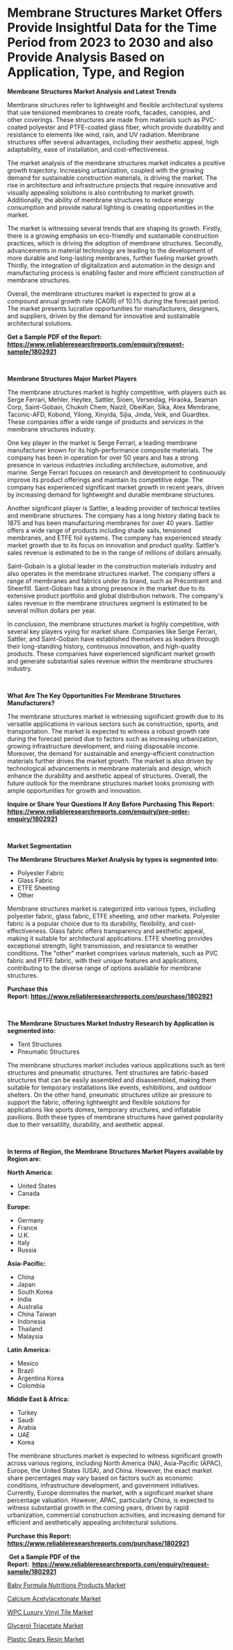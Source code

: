 <p><h1>Membrane Structures Market Offers Provide Insightful Data for the Time Period from 2023 to 2030 and also Provide Analysis Based on Application, Type, and Region</h1></p><p><strong>Membrane Structures Market Analysis and Latest Trends</strong></p>
<p><p>Membrane structures refer to lightweight and flexible architectural systems that use tensioned membranes to create roofs, facades, canopies, and other coverings. These structures are made from materials such as PVC-coated polyester and PTFE-coated glass fiber, which provide durability and resistance to elements like wind, rain, and UV radiation. Membrane structures offer several advantages, including their aesthetic appeal, high adaptability, ease of installation, and cost-effectiveness.</p><p>The market analysis of the membrane structures market indicates a positive growth trajectory. Increasing urbanization, coupled with the growing demand for sustainable construction materials, is driving the market. The rise in architecture and infrastructure projects that require innovative and visually appealing solutions is also contributing to market growth. Additionally, the ability of membrane structures to reduce energy consumption and provide natural lighting is creating opportunities in the market.</p><p>The market is witnessing several trends that are shaping its growth. Firstly, there is a growing emphasis on eco-friendly and sustainable construction practices, which is driving the adoption of membrane structures. Secondly, advancements in material technology are leading to the development of more durable and long-lasting membranes, further fueling market growth. Thirdly, the integration of digitalization and automation in the design and manufacturing process is enabling faster and more efficient construction of membrane structures.</p><p>Overall, the membrane structures market is expected to grow at a compound annual growth rate (CAGR) of 10.1% during the forecast period. The market presents lucrative opportunities for manufacturers, designers, and suppliers, driven by the demand for innovative and sustainable architectural solutions.</p></p>
<p><strong>Get a Sample PDF of the Report:&nbsp; <a href="https://www.reliableresearchreports.com/enquiry/request-sample/1802921">https://www.reliableresearchreports.com/enquiry/request-sample/1802921</a></strong></p>
<p>&nbsp;</p>
<p><strong>Membrane Structures Major Market Players</strong></p>
<p><p>The membrane structures market is highly competitive, with players such as Serge Ferrari, Mehler, Heytex, Sattler, Sioen, Verseidag, Hiraoka, Seaman Corp, Saint-Gobain, Chukoh Chem, Naizil, ObeiKan, Sika, Atex Membrane, Taconic-AFD, Kobond, Yilong, Xinyida, Sijia, Jinda, Veik, and Guardtex. These companies offer a wide range of products and services in the membrane structures industry.</p><p>One key player in the market is Serge Ferrari, a leading membrane manufacturer known for its high-performance composite materials. The company has been in operation for over 50 years and has a strong presence in various industries including architecture, automotive, and marine. Serge Ferrari focuses on research and development to continuously improve its product offerings and maintain its competitive edge. The company has experienced significant market growth in recent years, driven by increasing demand for lightweight and durable membrane structures.</p><p>Another significant player is Sattler, a leading provider of technical textiles and membrane structures. The company has a long history dating back to 1875 and has been manufacturing membranes for over 40 years. Sattler offers a wide range of products including shade sails, tensioned membranes, and ETFE foil systems. The company has experienced steady market growth due to its focus on innovation and product quality. Sattler’s sales revenue is estimated to be in the range of millions of dollars annually.</p><p>Saint-Gobain is a global leader in the construction materials industry and also operates in the membrane structures market. The company offers a range of membranes and fabrics under its brand, such as Précontraint and Sheerfill. Saint-Gobain has a strong presence in the market due to its extensive product portfolio and global distribution network. The company's sales revenue in the membrane structures segment is estimated to be several million dollars per year.</p><p>In conclusion, the membrane structures market is highly competitive, with several key players vying for market share. Companies like Serge Ferrari, Sattler, and Saint-Gobain have established themselves as leaders through their long-standing history, continuous innovation, and high-quality products. These companies have experienced significant market growth and generate substantial sales revenue within the membrane structures industry.</p></p>
<p>&nbsp;</p>
<p><strong>What Are The Key Opportunities For Membrane Structures Manufacturers?</strong></p>
<p><p>The membrane structures market is witnessing significant growth due to its versatile applications in various sectors such as construction, sports, and transportation. The market is expected to witness a robust growth rate during the forecast period due to factors such as increasing urbanization, growing infrastructure development, and rising disposable income. Moreover, the demand for sustainable and energy-efficient construction materials further drives the market growth. The market is also driven by technological advancements in membrane materials and design, which enhance the durability and aesthetic appeal of structures. Overall, the future outlook for the membrane structures market looks promising with ample opportunities for growth and innovation.</p></p>
<p><strong>Inquire or Share Your Questions If Any Before Purchasing This Report: <a href="https://www.reliableresearchreports.com/enquiry/pre-order-enquiry/1802921">https://www.reliableresearchreports.com/enquiry/pre-order-enquiry/1802921</a></strong></p>
<p>&nbsp;</p>
<p><strong>Market Segmentation</strong></p>
<p><strong>The Membrane Structures Market Analysis by types is segmented into:</strong></p>
<p><ul><li>Polyester Fabric</li><li>Glass Fabric</li><li>ETFE Sheeting</li><li>Other</li></ul></p>
<p><p>Membrane structures market is categorized into various types, including polyester fabric, glass fabric, ETFE sheeting, and other markets. Polyester fabric is a popular choice due to its durability, flexibility, and cost-effectiveness. Glass fabric offers transparency and aesthetic appeal, making it suitable for architectural applications. ETFE sheeting provides exceptional strength, light transmission, and resistance to weather conditions. The "other" market comprises various materials, such as PVC fabric and PTFE fabric, with their unique features and applications, contributing to the diverse range of options available for membrane structures.</p></p>
<p><strong>Purchase this Report:&nbsp;<a href="https://www.reliableresearchreports.com/purchase/1802921">https://www.reliableresearchreports.com/purchase/1802921</a></strong></p>
<p>&nbsp;</p>
<p><strong>The Membrane Structures Market Industry Research by Application is segmented into:</strong></p>
<p><ul><li>Tent Structures</li><li>Pneumatic Structures</li></ul></p>
<p><p>The membrane structures market includes various applications such as tent structures and pneumatic structures. Tent structures are fabric-based structures that can be easily assembled and disassembled, making them suitable for temporary installations like events, exhibitions, and outdoor shelters. On the other hand, pneumatic structures utilize air pressure to support the fabric, offering lightweight and flexible solutions for applications like sports domes, temporary structures, and inflatable pavilions. Both these types of membrane structures have gained popularity due to their versatility, durability, and aesthetic appeal.</p></p>
<p>&nbsp;</p>
<p><strong>In terms of Region, the Membrane Structures Market Players available by Region are:</strong></p>
<p>
    <p> <strong> North America: </strong>
        <ul>
            <li>United States</li>
            <li>Canada</li>
        </ul>
        </p> 
    <p> <strong> Europe: </strong>
        <ul>
            <li>Germany</li>
            <li>France</li>
            <li>U.K.</li>
            <li>Italy</li>
            <li>Russia</li>
        </ul>
        </p> 
    <p> <strong> Asia-Pacific: </strong>
        <ul>
            <li>China</li>
            <li>Japan</li>
            <li>South Korea</li>
            <li>India</li>
            <li>Australia</li>
            <li>China Taiwan</li>
            <li>Indonesia</li>
            <li>Thailand</li>
            <li>Malaysia</li>
        </ul>
        </p> 
    <p> <strong> Latin America: </strong>
        <ul>
            <li>Mexico</li>
            <li>Brazil</li>
            <li>Argentina Korea</li>
            <li>Colombia</li>
        </ul>
        </p> 
    <p> <strong> Middle East & Africa: </strong>
        <ul>
            <li>Turkey</li>
            <li>Saudi</li>
            <li>Arabia</li>
            <li>UAE</li>
            <li>Korea</li>
        </ul>
    </p>
    </p>
<p><p>The membrane structures market is expected to witness significant growth across various regions, including North America (NA), Asia-Pacific (APAC), Europe, the United States (USA), and China. However, the exact market share percentages may vary based on factors such as economic conditions, infrastructure development, and government initiatives. Currently, Europe dominates the market, with a significant market share percentage valuation. However, APAC, particularly China, is expected to witness substantial growth in the coming years, driven by rapid urbanization, commercial construction activities, and increasing demand for efficient and aesthetically appealing architectural solutions.</p></p>
<p><strong>Purchase this Report: <a href="https://www.reliableresearchreports.com/purchase/1802921">https://www.reliableresearchreports.com/purchase/1802921</a></strong></p>
<p>&nbsp;<strong>Get a Sample PDF of the Report:&nbsp;&nbsp;<a href="https://www.reliableresearchreports.com/enquiry/request-sample/1802921">https://www.reliableresearchreports.com/enquiry/request-sample/1802921</a></strong></p>
<p><strong></strong></p>
<p><p><a href="https://medium.com/@albanaduro2018/baby-formula-nutritions-products-market-size-cagr-trends-2024-2030-7ee7d055dd03">Baby Formula Nutritions Products Market</a></p><p><a href="https://github.com/rahu1501/Market-Research-Report-List-1/blob/main/calcium-acetylacetonate-market.md">Calcium Acetylacetonate Market</a></p><p><a href="https://medium.com/@nolalockman2023/wpc-luxury-vinyl-tile-market-trends-and-market-analysis-forecasted-for-period-2023-2030-0f50a7bf361e">WPC Luxury Vinyl Tile Market</a></p><p><a href="https://github.com/rahu1503/Market-Research-Report-List-1/blob/main/glycerol-triacetate-market.md">Glycerol Triacetate Market</a></p><p><a href="https://medium.com/@akshatsharma12/plastic-gears-resin-market-outlook-industry-overview-and-forecast-2023-to-2030-708807d71e37">Plastic Gears Resin Market</a></p></p>